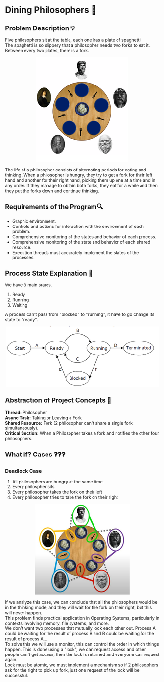 # Dining Philosophers 📖

## Problem Description 💡
<p>
    Five philosophers sit at the table, each one has a plate of spaghetti.<br>
    The spaghetti is so slippery that a philosopher needs two forks to eat it.<br>
    Between every two plates, there is a fork.
</p>

<p align="center">
    <img src="img/rdm1.png" width="300px">
</p>

<p>
    The life of a philosopher consists of alternating periods for eating and thinking. When a philosopher is hungry, they try to get a fork for their left hand and another for their right hand, picking them up one at a time and in any order. If they manage to obtain both forks, they eat for a while and then they put the forks down and continue thinking.
</p>

## Requirements of the Program🔍
<ul>
    <li>Graphic environment.</li>
    <li>Controls and actions for interaction with the environment of each problem.</li>
    <li>Comprehensive monitoring of the states and behavior of each process.</li>
    <li>Comprehensive monitoring of the state and behavior of each shared resource.</li>
    <li>Execution threads must accurately implement the states of the processes.</li>
</ul>

## Process State Explanation 🔧
<p>
    We have 3 main states.
    <ol>
        <li>Ready</li>
        <li>Running</li>
        <li>Waiting</li>
    </ol>
    A process can't pass from "blocked" to "running", it have to go change its state to "ready".<br>
</p>

<p align="center">
    <img src="img/process-states.png" width="500px">
</p>

## Abstraction of Project Concepts 🔧

**Thread:** Philosopher<br>
**Async Task:**  Taking or Leaving a Fork<br>
**Shared Resource:** Fork (2 philosopher can't share a single fork simultaneously).<br>
**Critical Section:** When a Philosopher takes a fork and notifies the other four philosophers.<br>

## What if? Cases ❓❓❓

### Deadlock Case
<ol>
    <li>All philosophers are hungry at the same time.</li>
    <li>Every philospher sits</li>
    <li>Every philosopher takes the fork on their left</li>
    <li>Every philosopher tries to take the fork on their right</li>
</ol>

<p align="center"> 
    <img src="img/deadlock.JPG" width="310px">
</p>

<p>
    If we analyze this case, we can conclude that all the philosophers would be in the thinking mode, and they will wait for the fork on their right, but this will never happen.<br>
    This problem finds practical application in Operating Systems, particularly in contexts involving memory, file systems, and more.<br>
    We don't want two processes that mutually lock each other out. Process A could be waiting for the result of process B and B could be waiting for the result of process A...<br>
    To solve this we will use a monitor, this can control the order in which things happen. This is done using a "lock", we can request access and other people can't get access, then the lock is returned and everyone can request again. <br>
    Lock must be atomic, we must implement a mechanism so if 2 philosophers ask for the right to pick up fork, just one request of the lock will be successful.
</p>



